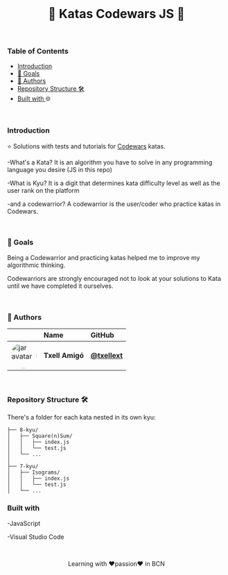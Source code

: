 <br> 
<h1 align="center"> 🥋 Katas Codewars JS 🥋</h1>
<br>


### Table of Contents

- [Introduction](#introduction)
- [🦋 Goals](#🦋-goals)
- [👷 Authors](#👷-authors)
- [Repository Structure 🛠️](#repository-structure-🛠️)
- [Built with ](#built-with)
🌐

<br>

### Introduction

⭐
Solutions with tests and tutorials for <a href="https://www.codewars.com">Codewars</a> katas.

-What's a Kata?
It is an algorithm you have to solve in any programming language you desire (JS in this repo)

-What is Kyu?
It is a digit that determines kata difficulty level as well as the user rank on the platform

-and a codewarrior?
A codewarrior is the user/coder who practice katas in Codewars. 

<br>

### 🦋 Goals

Being a Codewarrior and practicing katas helped me to improve my algorithmic thinking.

Codewarriors are strongly encouraged not to look at your solutions to Kata until we have completed it ourselves.

<br>

### 👷 Authors


|                     | Name                | GitHub              |
| :------------------ | :------------------ | :------------------ |
| <a href="https://github.com/txellext"><img src="https://avatars.githubusercontent.com/u/108218084?v=4" width="60" height="60" style="border-radius: 50%" alt="jar avatar"></a> | **Txell Amigó** | [**@txellext**](https://github.com/txellext) | 

<br>

### Repository Structure 🛠️

There's a folder for each kata nested in its own kyu:

```ascii
├── 8-kyu/
│   ├── Square(n)Sum/
│   │   ├── index.js
│   │   └── test.js
│   └── ...
│
├── 7-kyu/
│   ├── Isograms/
│   │   ├── index.js
│   │   └── test.js
│   └── ...
```

### Built with

-JavaScript

-Visual Studio Code

<br>

<p align="center"> Learning with ❤️passion❤️ in BCN</p>


[def]: #repository-structure-🛠️